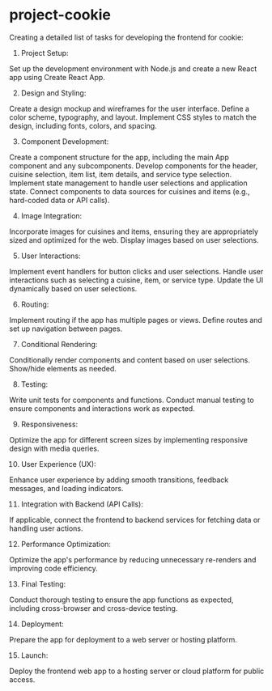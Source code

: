 # project-cookie
Creating a detailed list of tasks for developing the frontend for cookie:

1. Project Setup:

Set up the development environment with Node.js and create a new React app using Create React App.

2. Design and Styling:

Create a design mockup and wireframes for the user interface.
Define a color scheme, typography, and layout.
Implement CSS styles to match the design, including fonts, colors, and spacing.

3. Component Development:

Create a component structure for the app, including the main App component and any subcomponents.
Develop components for the header, cuisine selection, item list, item details, and service type selection.
Implement state management to handle user selections and application state.
Connect components to data sources for cuisines and items (e.g., hard-coded data or API calls).

4. Image Integration:

Incorporate images for cuisines and items, ensuring they are appropriately sized and optimized for the web.
Display images based on user selections.

5. User Interactions:

Implement event handlers for button clicks and user selections.
Handle user interactions such as selecting a cuisine, item, or service type.
Update the UI dynamically based on user selections.

6. Routing:

Implement routing if the app has multiple pages or views.
Define routes and set up navigation between pages.

7. Conditional Rendering:

Conditionally render components and content based on user selections.
Show/hide elements as needed.

8. Testing:

Write unit tests for components and functions.
Conduct manual testing to ensure components and interactions work as expected.


9. Responsiveness:

Optimize the app for different screen sizes by implementing responsive design with media queries.

10. User Experience (UX):

Enhance user experience by adding smooth transitions, feedback messages, and loading indicators.

11. Integration with Backend (API Calls):

If applicable, connect the frontend to backend services for fetching data or handling user actions.

12. Performance Optimization:

Optimize the app's performance by reducing unnecessary re-renders and improving code efficiency.

13. Final Testing:

Conduct thorough testing to ensure the app functions as expected, including cross-browser and cross-device testing.

14. Deployment:

Prepare the app for deployment to a web server or hosting platform.

15. Launch:

Deploy the frontend web app to a hosting server or cloud platform for public access.
